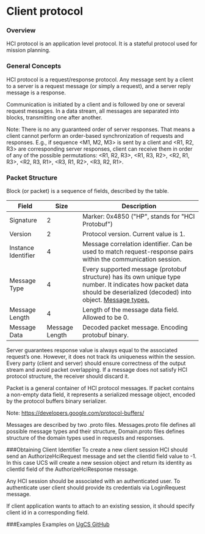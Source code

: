 # Client protocol

### Overview
HCI protocol is an application level protocol. It is a stateful protocol used for mission planning.


### General Concepts
HCI protocol is a request/response protocol. Any message sent by a client to a server is a request message (or simply a request), and a server reply message is a response.

Communication is initiated by a client and is followed by one or several request messages. In a data stream, all messages are separated into blocks, transmitting one after another.

Note: There is no any guaranteed order of server responses. That means a client cannot perform an order-based synchronization of requests and responses. E.g., if sequence <M1, M2, M3> is sent by a client and <R1, R2, R3> are corresponding server responses, client can receive them in order of any of the possible permutations:  <R1, R2, R3>, <R1, R3, R2>, <R2, R1, R3>, <R2, R3, R1>, <R3, R1, R2>, <R3, R2, R1>.

### Packet Structure
Block (or packet) is a sequence of fields, described by the table.

|Field|Size|Description|
|-------------------|--------------|-----------|
|Signature          |2             |Marker: 0x4850 ("HP", stands for "HCI Protobuf")|
|Version            |2             |Protocol version. Current value is 1.|
|Instance Identifier|4             |Message correlation identifier. Can be used to match request-response pairs within the communication session.|
|Message Type       |4             |Every supported message (protobuf structure) has its own unique type number. It indicates how packet data should be deserialized (decoded) into object. [Message types.](https://github.com/ugcs/ugcs-java-sdk/blob/master/ucs-api/src/main/java/com/ugcs/ucs/proto/mapping/HciMessageMapping.java)|
|Message Length     |4             |Length of the message data field. Allowed to be 0.|
|Message Data       |Message Length|Decoded packet message. Encoding protobuf binary.|

Server guarantees response value is always equal to the associated request’s one. However, it does not track its uniqueness within the session.
Every party (client and server) should ensure correctness of the output stream and avoid packet overlapping. If a message does not satisfy HCI protocol structure, the receiver should discard it.

Packet is a general container of HCI protocol messages. If packet contains a non-empty data field, it represents a serialized message object, encoded by the protocol buffers binary serializer.

Note: https://developers.google.com/protocol-buffers/

Messages are described by two .proto files. Messages.proto file defines all possible message types and their structure, Domain.proto files defines structure of the domain types used in requests and responses.


###Obtaining Client Identifier
To create a new client session HCI should send an AuthorizeHciRequest message and set the clientId field value to -1. In this case UCS will create a new session object and return its identity as clientId field of the AuthorizeHciResponse message.

Any HCI session should be associated with an authenticated user. To authenticate user client should provide its credentials via LoginRequest message.

If client application wants to attach to an existing session, it should specify client id in a corresponding field.

###Examples
Examples on [UgCS GitHub](https://github.com/ugcs/ugcs-java-sdk/tree/master/ucs-client/src/main/java/com/ugcs/ucs/client/samples)